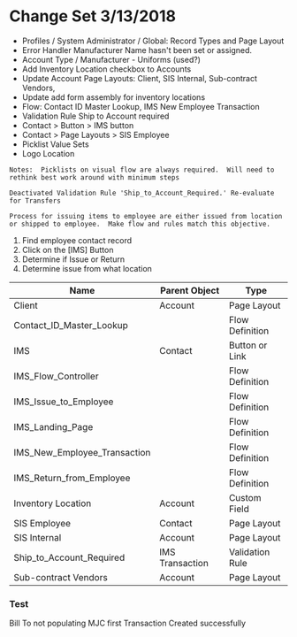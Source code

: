 # Change Set 3/13/2018

* Profiles / System Administrator / Global: Record Types and Page Layout
* Error Handler Manufacturer Name hasn't been set or assigned.
* Account Type / Manufacturer - Uniforms (used?)
* Add Inventory Location checkbox to Accounts
* Update Account Page Layouts: Client, SIS Internal, Sub-contract Vendors,
* Update add form assembly for inventory locations
* Flow: Contact ID Master Lookup, IMS New
Employee Transaction
* Validation Rule Ship to Account required
* Contact > Button > IMS button
* Contact > Page Layouts > SIS Employee
* Picklist Value Sets
 * Logo Location



`Notes:  Picklists on visual flow are
always required.  Will need to rethink
best work around with minimum steps`

`Deactivated Validation Rule
'Ship_to_Account_Required.' Re-evaluate
for Transfers`

`Process for issuing items to employee are
either issued from location or shipped to
employee.  Make flow and rules match this
objective.`

1. Find employee contact record
1. Click on the [IMS] Button
1. Determine if Issue or Return
1. Determine issue from what location


| Name | Parent Object | Type |
|------|---------------|------|
|Client|Account|Page Layout|
|Contact_ID_Master_Lookup||Flow Definition|
|IMS|	Contact|	Button or Link|
|IMS_Flow_Controller||		Flow Definition|
|IMS_Issue_to_Employee||		Flow Definition|
|IMS_Landing_Page||		Flow Definition|
|IMS_New_Employee_Transaction||		Flow Definition|
|IMS_Return_from_Employee||		Flow Definition|
|Inventory Location|	Account	|Custom Field|
|SIS Employee|	Contact	|Page Layout|
|SIS Internal|	Account|	Page Layout|
|Ship_to_Account_Required|	IMS Transaction	|Validation Rule|
|Sub-contract Vendors|	Account|	Page Layout|


### Test
Bill To not populating MJC first
Transaction Created successfully
